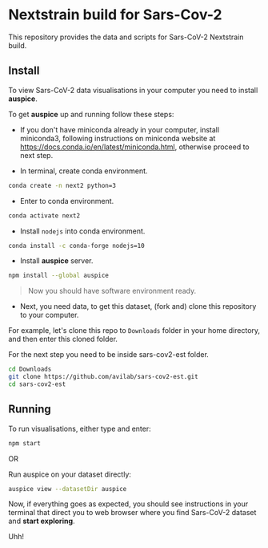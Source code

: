 # Nextstrain build for Sars-Cov-2

This repository provides the data and scripts for Sars-CoV-2 Nextstrain build.

## Install

To view Sars-CoV-2 data visualisations in your computer you need to install **auspice**.

To get **auspice** up and running follow these steps:

- If you don't have miniconda already in your computer, install miniconda3, following instructions on miniconda website at <https://docs.conda.io/en/latest/miniconda.html>, otherwise proceed to next step.

- In terminal, create conda environment.

```bash
conda create -n next2 python=3
```

- Enter to conda environment.

```bash
conda activate next2
```

- Install `nodejs` into conda environment.

```bash
conda install -c conda-forge nodejs=10
```

- Install **auspice** server.

```bash
npm install --global auspice
```


> Now you should have software environment ready.


- Next, you need data, to get this dataset, (fork and) clone this repository to your computer.

For example, let's clone this repo to `Downloads` folder in your home directory, and then enter this cloned folder. 

For the next step you need to be inside sars-cov2-est folder.

```bash
cd Downloads
git clone https://github.com/avilab/sars-cov2-est.git
cd sars-cov2-est
```

## Running

To run visualisations, either type and enter:

```bash
npm start
```

OR

Run auspice on your dataset directly:

```bash
auspice view --datasetDir auspice
```

Now, if everything goes as expected, you should see instructions in your terminal that direct you to web browser where you find Sars-CoV-2 dataset and **start exploring**.

Uhh!
